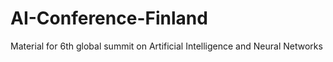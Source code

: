 # AI-Conference-Finland
Material for 6th global summit on Artificial Intelligence and Neural Networks
